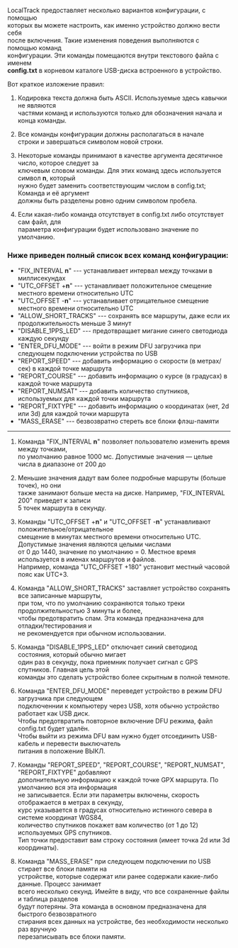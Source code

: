 LocalTrack предоставляет несколько вариантов конфигурации, с помощью  
которых вы можете настроить, как именно устройство должно вести себя  
после включения. Такие изменения поведения выполняются с помощью команд  
конфигурации. Эти команды помещаются внутри текстового файла с именем  
**config.txt** в корневом каталоге USB-диска встроенного в устройство.  
  
Вот краткое изложение правил:  
  
1. Кодировка текста должна быть ASCII. Используемые здесь кавычки не являются  
частями команд и используются только для обозначения начала и конца команды.  
  
2. Все команды конфигурации должны располагаться в начале  
строки и завершаться символом новой строки.  
  
3. Некоторые команды принимают в качестве аргумента десятичное число, которое следует за  
ключевым словом команды. Для этих команд здесь используется символ **n**, который  
нужно будет заменить соответствующим числом в config.txt; Команда и её аргумент  
должны быть разделены ровно одним символом пробела.  
  
4. Если какая-либо команда отсутствует в config.txt либо отсутствует сам файл, для  
параметра конфигурации будет использовано значение по умолчанию.  
  
### Ниже приведен полный список всех команд конфигурации:  
  
* "FIX_INTERVAL **n**" --- устанавливает интервал между точками в миллисекундах  
* "UTC_OFFSET +**n**" --- устанавливает положительное смещение местного времени относительно UTC  
* "UTC_OFFSET -**n**" --- устанавливает отрицательное смещение местного времени относительно UTC  
* "ALLOW_SHORT_TRACKS" --- сохранять все маршруты, даже если их продолжительность меньше 3 минут  
* "DISABLE_1PPS_LED" --- предотвращает мигание синего светодиода каждую секунду  
* "ENTER_DFU_MODE" --- войти в режим DFU загрузчика при следующем подключении устройства по USB  
* "REPORT_SPEED" --- добавить информацию о скорости (в метрах/сек) в каждой точке маршрута  
* "REPORT_COURSE" --- добавить информацию о курсе (в градусах) в каждой точке маршрута  
* "REPORT_NUMSAT" --- добавить количество спутников, используемых для каждой точки маршрута  
* "REPORT_FIXTYPE" --- добавить информацию о координатах (нет, 2d или 3d) для каждой точки маршрута  
* "MASS_ERASE" --- безвозвратно стереть все блоки флэш-памяти  
  
---
  
1. Команда "FIX_INTERVAL **n**" позволяет пользователю изменить время между точками,  
по умолчанию равное 1000 мс. Допустимые значения — целые числа в диапазоне от 200 до  
 10000. Меньшие значения дадут вам более подробные маршруты (больше точек), но они  
также занимают больше места на диске. Например, "FIX_INTERVAL 200" приведет к записи  
5 точек маршрута в секунду.  
  
2. Команды "UTC_OFFSET +**n**" и "UTC_OFFSET -**n**" устанавливают положительное/отрицательное  
смещение в минутах местного времени относительно UTC. Допустимые значения являются целыми числами  
от 0 до 1440, значение по умолчанию = 0. Местное время используется в именах маршрутов и файлов.  
Например, команда "UTC_OFFSET +180" установит местный часовой пояс как UTC+3.  
  
3. Команда "ALLOW_SHORT_TRACKS" заставляет устройство сохранять все записанные маршруты,  
при том, что по умолчанию сохраняются только треки продолжительностью 3 минуты и более,  
чтобы предотвратить спам. Эта команда предназначена для отладки/тестирования и  
не рекомендуется при обычном использовании.  
  
4. Команда "DISABLE_1PPS_LED" отключает синий светодиод состояния, который обычно мигает  
один раз в секунду, пока приемник получает сигнал с GPS спутников. Главная цель этой  
команды это сделать устройство более скрытным в полной темноте.  
  
5. Команда "ENTER_DFU_MODE" переведет устройство в режим DFU загрузчика при следующем  
подключеннии к компьютеру через USB, хотя обычно устройство работает как USB диск.  
Чтобы предотвратить повторное включение DFU режима, файл config.txt будет удалён.  
Чтобы выйти из режима DFU вам нужно будет отсоединить USB-кабель и перевести выключатель  
питания в положение ВЫКЛ.  
  
6. Команды "REPORT_SPEED", "REPORT_COURSE", "REPORT_NUMSAT", "REPORT_FIXTYPE" добавляют  
дополнительную информацию к каждой точке GPX маршрута. По умолчанию вся эта информация  
не записывается. Если эти параметры включены, скорость отображается в метрах в секунду,  
курс указывается в градусах относительно истинного севера в системе координат WGS84,  
количество спутников покажет вам количество (от 1 до 12) используемых GPS спутников.  
Тип точки предоставит вам строку состояния (имеет точка 2d или 3d координаты).  
  
7. Команда "MASS_ERASE" при следующем подключении по USB стирает все блоки памяти на  
устройстве, которые содержат или ранее содержали какие-либо данные. Процесс занимает  
всего несколько секунд. Имейте в виду, что все сохраненные файлы и таблица разделов  
будут потеряны. Эта команда в основном предназначена для быстрого безвозвратного  
стирания всех данных на устройстве, без необходимости несколько раз вручную  
перезаписывать все блоки памяти.  
  